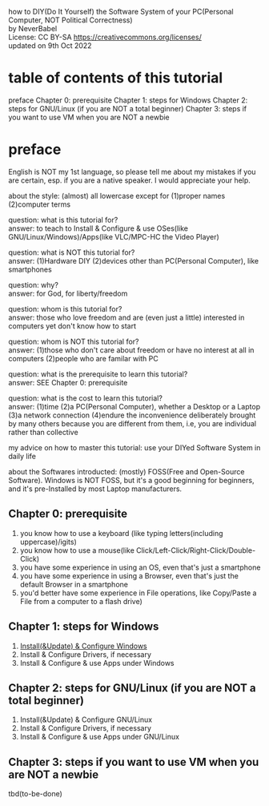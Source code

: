 how to DIY(Do It Yourself) the Software System of your PC(Personal Computer, NOT Political Correctness)  
by NeverBabel  
License: CC BY-SA https://creativecommons.org/licenses/  
updated on 9th Oct 2022  

table of contents of this tutorial
========

preface
Chapter 0: prerequisite
Chapter 1: steps for Windows
Chapter 2: steps for GNU/Linux (if you are NOT a total beginner)
Chapter 3: steps if you want to use VM when you are NOT a newbie

preface
========

English is NOT my 1st language, so please tell me about my mistakes if you are certain, esp. if you are a native speaker. I would appreciate your help.

about the style: (almost) all lowercase except for (1)proper names (2)computer terms 

question: what is this tutorial for?  
answer: to teach to Install & Configure & use OSes(like GNU/Linux/Windows)/Apps(like VLC/MPC-HC the Video Player) 

question: what is NOT this tutorial for?  
answer: (1)Hardware DIY (2)devices other than PC(Personal Computer), like smartphones 

question: why?  
answer: for God, for liberty/freedom

question: whom is this tutorial for?  
answer: those who love freedom and are (even just a little) interested in computers yet don't know how to start

question: whom is NOT this tutorial for?  
answer: (1)those who don't care about freedom or have no interest at all in computers (2)people who are familar with PC

question: what is the prerequisite to learn this tutorial?  
answer: SEE Chapter 0: prerequisite

question: what is the cost to learn this tutorial?  
answer: (1)time (2)a PC(Personal Computer), whether a Desktop or a Laptop (3)a network connection (4)endure the inconvenience deliberately brought by many others because you are different from them, i.e, you are individual rather than collective

my advice on how to master this tutorial: use your DIYed Software System in daily life

about the Softwares introducted: (mostly) FOSS(Free and Open-Source Software). Windows is NOT FOSS, but it's a good beginning for beginners, and it's pre-Installed by most Laptop manufacturers.

Chapter 0: prerequisite
--------

1. you know how to use a keyboard (like typing letters(including uppercase)/igits)
2. you know how to use a mouse(like Click/Left-Click/Right-Click/Double-Click)
3. you have some experience in using an OS, even that's just a smartphone
4. you have some experience in using a Browser, even that's just the default Browser in a smartphone
5. you'd better have some experience in File operations, like Copy/Paste a File from a computer to a flash drive)

Chapter 1: steps for Windows
--------

1. [Install(&Update) & Configure Windows](OS-Win10.md) 
2. Install & Configure Drivers, if necessary
3. Install & Configure & use Apps under Windows

Chapter 2: steps for GNU/Linux (if you are NOT a total beginner)
--------

1. Install(&Update) & Configure GNU/Linux 
2. Install & Configure Drivers, if necessary
3. Install & Configure & use Apps under GNU/Linux

Chapter 3: steps if you want to use VM when you are NOT a newbie
--------

tbd(to-be-done)





